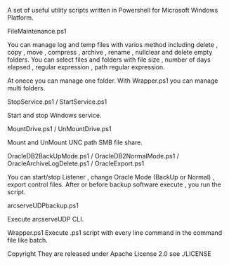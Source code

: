 A set of useful utility scripts written in Powershell for Microsoft Windows Platform.

FileMaintenance.ps1

You can manage log and temp files with varios method including delete , copy , move , compress , archive , rename , nullclear and delete empty folders.
You can select files and folders with file size , number of days elapsed , regular expression , path regular expression.

At onece you can manage one folder. With Wrapper.ps1 you can manage multi folders.


StopService.ps1 / StartService.ps1

Start and stop Windows service.


MountDrive.ps1 / UnMountDrive.ps1

Mount and UnMount UNC path SMB file share.


OracleDB2BackUpMode.ps1 / OracleDB2NormalMode.ps1 / OracleArchiveLogDelete.ps1 / OracleExport.ps1

You can start/stop Listener , change Oracle Mode (BackUp or Normal) , export control files.
After or before backup software execute , you run the script.


arcserveUDPbackup.ps1

Execute arcserveUDP CLI.


Wrapper.ps1
Execute .ps1 script with every line command in the command file like batch.


Copyright
They are released under Apache License 2.0
see ./LICENSE
